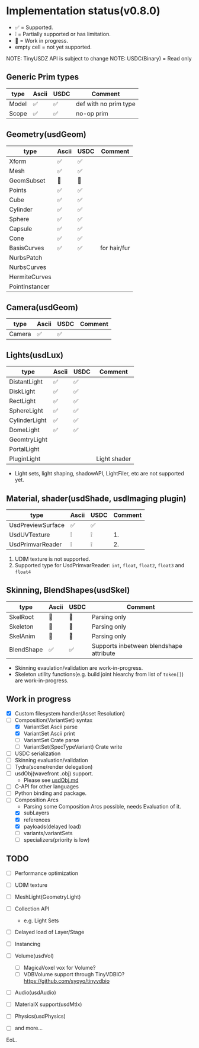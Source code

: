 # Implementation status(v0.8.0)

* ✅ = Supported.
* ❕ = Partially supported or has limitation.
* 🚧 = Work in progress.
* empty cell = not yet supported.

NOTE: TinyUSDZ API is subject to change
NOTE: USDC(Binary) = Read only

## Generic Prim types

| type        | Ascii | USDC | Comment               |
| ----------- | ----- | ---- | --------------------- |
| Model       | ✅    | ✅   | def with no prim type |
| Scope       | ✅    | ✅   | no-op prim            |

## Geometry(usdGeom)

| type           | Ascii | USDC | Comment      |
| -----------    | ----- | ---- | -------      |
| Xform          | ✅    | ✅   |              |
| Mesh           | ✅    | ✅   |              |
| GeomSubset     | 🚧    | 🚧   |              |
| Points         | ✅    | ✅   |              |
| Cube           | ✅    | ✅   |              |
| Cylinder       | ✅    | ✅   |              |
| Sphere         | ✅    | ✅   |              |
| Capsule        | ✅    | ✅   |              |
| Cone           | ✅    | ✅   |              |
| BasisCurves    | ✅    | ✅   | for hair/fur |
| NurbsPatch     |       |      |              |
| NurbsCurves    |       |      |              |
| HermiteCurves  |       |      |              |
| PointInstancer |       |      |              |

## Camera(usdGeom)

| type        | Ascii | USDC | Comment |
| ----------- | ----- | ---- | ------- |
| Camera      | ✅    | ✅   |         |

## Lights(usdLux)

| type          | Ascii | USDC | Comment      |
| -----------   | ----- | ---- | -------      |
| DistantLight  | ✅    | ✅   |              |
| DiskLight     | ✅    | ✅   |              |
| RectLight     | ✅    | ✅   |              |
| SphereLight   | ✅    | ✅   |              |
| CylinderLight | ✅    | ✅   |              |
| DomeLight     | ✅    | ✅   |              |
| GeomtryLight  |       |      |              |
| PortalLight   |       |      |              |
| PluginLight   |       |      | Light shader |


* Light sets, light shaping, shadowAPI, LightFiler, etc are not supported yet.

## Material, shader(usdShade, usdImaging plugin)

| type              | Ascii | USDC | Comment |
| -----------       | ----- | ---- | ------- |
| UsdPreviewSurface | ✅    | ✅   |         |
| UsdUVTexture      | ❕    | ❕   | 1.      |
| UsdPrimvarReader  | ❕    | ❕   | 2.      |


1. UDIM texture is not supported.
2. Supported type for UsdPrimvarReader: `int`, `float`, `float2`, `float3` and `float4`

## Skinning, BlendShapes(usdSkel)

| type        | Ascii | USDC | Comment      |
| ----------- | ----- | ---- | -------      |
| SkelRoot    | 🚧    | 🚧   | Parsing only |
| Skeleton    | 🚧    | 🚧   | Parsing only |
| SkelAnim    | 🚧    | 🚧   | Parsing only |
| BlendShape  | ✅    | ✅   | Supports inbetween blendshape attribute |

* Skinning evaulation/validation are work-in-progress.
* Skeleton utility functions(e.g. build joint hiearchy from list of `token[]`) are work-in-progress.

## Work in progress

* [x] Custom filesystem handler(Asset Resolution)
* [ ] Composition(VariantSet) syntax
  * [x] VariantSet Ascii parse
  * [x] VariantSet Ascii print
  * [ ] VariantSet Crate parse
  * [ ] VariantSet(SpecTypeVariant) Crate write
* [ ] USDC serialization
* [ ] Skinning evaluation/validation
* [ ] Tydra(scene/render delegation)
* [ ] usdObj(wavefront .obj) support.
  * Please see [usdObj.md](usdObj.md)
* [ ] C-API for other languages
* [ ] Python binding and package.
* [ ] Composition Arcs
  * Parsing some Composition Arcs possible, needs Evaluation of it.
  * [x] subLayers
  * [x] references
  * [x] payloads(delayed load)
  * [ ] variants/variantSets
  * [ ] specializers(priority is low)

## TODO

* [ ] Performance optimization
* [ ] UDIM texture
* [ ] MeshLight(GeometryLight)
* [ ] Collection API
  * e.g. Light Sets
* [ ] Delayed load of Layer/Stage
* [ ] Instancing
* [ ] Volume(usdVol)
  * [ ] MagicaVoxel vox for Volume?
  * [ ] VDBVolume support through TinyVDBIO? https://github.com/syoyo/tinyvdbio
* [ ] Audio(usdAudio)
* [ ] MaterialX support(usdMtlx)
* [ ] Physics(usdPhysics)
* [ ] and more...


EoL.

